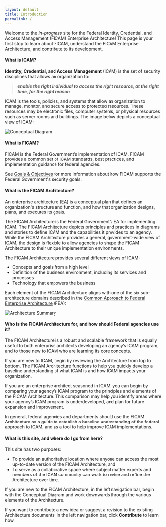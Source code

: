```yaml
---
layout: default
title: Introduction
permalink: /
---
```


Welcome to the _in-progress_ site for the Federal Identity, Credential, and Access Management (FICAM) Enterprise Architecture! This page is your first stop to learn about FICAM, understand the FICAM Enterprise Architecture, and contribute to its development.

#### What is ICAM?

**Identity, Credential, and Access Management** (ICAM) is the set of security disciplines that allows an
organization to:

> **_enable the right individual to access the right resource, at the right time, for the right reason_**

ICAM is the tools, policies, and systems that allow an organization to manage, monitor, and secure access to protected resources.
These resources may be electronic files, computer systems, or physical resources such as server rooms and buildings. The image below depicts a conceptual view of ICAM:

![Conceptual Diagram]({{site.baseurl}}/img/ConceptualDiagram.png)

#### What is FICAM?

FICAM is the Federal Government’s implementation of ICAM. FICAM provides a common set of ICAM standards, best practices, and implementation guidance for federal agencies.  

See [Goals & Objectives]({{site.baseurl}}/goals/) for more information about how FICAM supports the Federal Government's security goals.

#### What is the FICAM Architecture?

An enterprise architecture (EA) is a conceptual plan that defines an organization's structure and function, and how that organization designs, plans, and executes its goals.

The FICAM Architecture is the Federal Government’s EA for implementing ICAM. The FICAM Architecture depicts principles and practices in diagrams and stories to define ICAM and the capabilities it provides to an agency. While the FICAM Architecture provides a general, government-wide view of ICAM, the design is flexible to allow agencies to shape the FICAM Architecture to their unique implementation environments.

The FICAM Architecture provides several different views of ICAM:

- Concepts and goals from a high level
- Definition of the business environment, including its services and processes
- Technology that empowers the business

Each element of the FICAM Architecture aligns with one of the six sub-architecture domains described in the <a target="_blank" href="https://www.whitehouse.gov/sites/default/files/omb/assets/egov_docs/fea_v2.pdf">Common Approach to Federal Enterprise Architecture</a> (FEA):

![Architecture Summary]({{site.baseurl}}/img/ArchSummary.png)

#### Who is the FICAM Architecture for, and how should Federal agencies use it?

The FICAM Architecture is a robust and scalable framework that is equally useful to both enterprise architects developing an agency’s ICAM program, and to those new to ICAM who are learning its core concepts.

If you are new to ICAM, begin by reviewing the Architecture from top to bottom. The FICAM Architecture functions to help you quickly develop a baseline understanding of what ICAM is and how ICAM impacts your organization.

If you are an enterprise architect seasoned in ICAM, you can begin by comparing your agency’s ICAM program to the principles and elements of the FICAM Architecture. This comparison may help you identify areas where your agency’s ICAM program is underdeveloped, and plan for future expansion and improvement.

In general, federal agencies and departments should use the FICAM Architecture as a guide to establish a baseline understanding of the federal approach to ICAM, and as a tool to help improve ICAM implementations.

#### What is this site, and where do I go from here?

This site has two purposes:

*  To provide an authoritative location where anyone can access the most up-to-date version of the FICAM Architecture, and
*  To serve as a collaborative space where subject matter experts and members of the ICAM community can work to revise and refine the Architecture over time.

If you are new to the FICAM Architecture, in the left navigation bar, begin with the Conceptual Diagram and work downwards through the various elements of the Architecture.

If you want to contribute a new idea or suggest a revision to the existing Architecture documents, in the left navigation bar, click **Contribute** to learn how.

